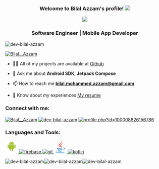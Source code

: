 <h3 align="center">
  Welcome to Bilal Azzam's profile! 
  <img src="https://media.giphy.com/media/hvRJCLFzcasrR4ia7z/giphy.gif" width="28">
</h3>

<p align="center">
  <a href="https://github.com/DenverCoder1/readme-typing-svg"><img src="https://readme-typing-svg.herokuapp.com/?lines=Software%20Engineer|Mobile%20Apps%20Developer;Always%20learning%20new%20things&font=Fira%20Code&center=true&width=528&height=45&color=5cf77e&vCenter=true&size=22"></a>
</p> 

<h3 align="center">Software Engineer | Mobile App Developer</h3>

<p align="left"> <img src="https://komarev.com/ghpvc/?username=BilalAzam26&label=Profile%20views&color=0e75b6&style=flat" alt="dev-bilal-azzam" /> </p>



<p align="left"> <a href="https://twitter.com/Bilal__Azzam" target="blank"><img src="https://img.shields.io/twitter/follow/Bilal__Azzam?logo=twitter&style=for-the-badge" alt="Bilal__Azzam" /></a> </p>

- 👨‍💻 All of my projects are available at [Github](Github.com/dev-bilal-azzam)

- 💬 Ask me about **Android SDK, Jetpack Compose**

- 📫 How to reach me **bilal.mohammed.azzam@gmail.com**

- 📄 Know about my experiences  [My resume](https://drive.google.com/file/d/1dD71UVd5bQrpRVJkmXQmkCyff3ngk0xD/view?usp=sharing)

<h3 align="left">Connect with me:</h3>
<p align="left">
<a href="https://twitter.com/Bilal__Azzam" target="blank"><img align="center" src="https://raw.githubusercontent.com/rahuldkjain/github-profile-readme-generator/master/src/images/icons/Social/twitter.svg" alt="Bilal__Azzam" height="30" width="40" /></a>
<a href="https://linkedin.com/in/dev-bilal-azzam" target="blank"><img align="center" src="https://raw.githubusercontent.com/rahuldkjain/github-profile-readme-generator/master/src/images/icons/Social/linked-in-alt.svg" alt="dev-bilal-azzam" height="30" width="40" /></a>
<a href="https://fb.com/profile.php?id=100008826156786" target="blank"><img align="center" src="https://raw.githubusercontent.com/rahuldkjain/github-profile-readme-generator/master/src/images/icons/Social/facebook.svg" alt="profile.php?id=100008826156786" height="30" width="40" /></a>
</p>

<h3 align="left">Languages and Tools:</h3>
<p align="left"> <a href="https://developer.android.com" target="_blank" rel="noreferrer"> <img src="https://raw.githubusercontent.com/devicons/devicon/master/icons/android/android-original-wordmark.svg" alt="android" width="40" height="40"/> </a> <a href="https://firebase.google.com/" target="_blank" rel="noreferrer"> <img src="https://www.vectorlogo.zone/logos/firebase/firebase-icon.svg" alt="firebase" width="40" height="40"/> </a> <a href="https://git-scm.com/" target="_blank" rel="noreferrer"> <img src="https://www.vectorlogo.zone/logos/git-scm/git-scm-icon.svg" alt="git" width="40" height="40"/> </a> <a href="https://www.java.com" target="_blank" rel="noreferrer"> <img src="https://raw.githubusercontent.com/devicons/devicon/master/icons/java/java-original.svg" alt="java" width="40" height="40"/> </a> <a href="https://kotlinlang.org" target="_blank" rel="noreferrer"> <img src="https://www.vectorlogo.zone/logos/kotlinlang/kotlinlang-icon.svg" alt="kotlin" width="40" height="40"/> </a> </p>

<p><img align="left" src="https://github-readme-stats.vercel.app/api/top-langs?username=dev-bilal-azzam&show_icons=true&bg_color=151515&locale=en&layout=compact" alt="dev-bilal-azzam" /></p>

<p><img align="left" src="https://github-readme-stats.vercel.app/api?username=dev-bilal-azzam&show_icons=true&bg_color=151515&locale=en" alt="dev-bilal-azzam" /></p>

<p><img align="left" src="https://github-readme-streak-stats.herokuapp.com?user=dev-bilal-azzam" alt="dev-bilal-azzam" /></p>

